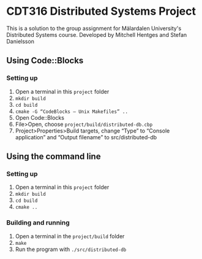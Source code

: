﻿# CDT316 Distributed Systems Project
This is a solution to the group assignment for Mälardalen University's Distributed Systems course.
Developed by Mitchell Hentges and Stefan Danielsson

## Using Code::Blocks

### Setting up

1. Open a terminal in this `project` folder
2. `mkdir build`
3. `cd build`
4. `cmake -G “CodeBlocks – Unix Makefiles” ..`
5. Open Code::Blocks
6. File>Open, choose `project/build/distributed-db.cbp`
7. Project>Properties>Build targets, change “Type” to “Console application” and “Output filename” to src/distributed-db

## Using the command line

### Setting up

1. Open a terminal in this `project` folder
2. `mkdir build`
3. `cd build`
4. `cmake ..`

### Building and running

1. Open a terminal in the `project/build` folder
2. `make`
3. Run the program with `./src/distributed-db`
